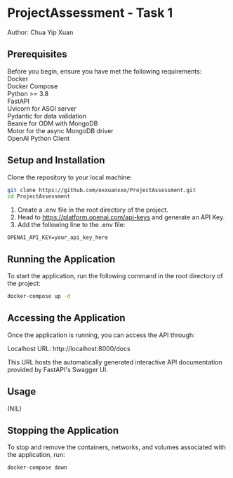 # ProjectAssessment - Task 1

Author: Chua Yip Xuan

## Prerequisites

Before you begin, ensure you have met the following requirements:  
Docker  
Docker Compose  
Python >= 3.8  
FastAPI  
Uvicorn for ASGI server  
Pydantic for data validation  
Beanie for ODM with MongoDB  
Motor for the async MongoDB driver  
OpenAI Python Client  

## Setup and Installation

Clone the repository to your local machine:

```bash 
git clone https://github.com/oxxuanxxo/ProjectAssessment.git
cd ProjectAssessment
```
1. Create a .env file in the root directory of the project.
2. Head to https://platform.openai.com/api-keys and generate an API Key.
3. Add the following line to the .env file:

```.env file
OPENAI_API_KEY=your_api_key_here
```

## Running the Application

To start the application, run the following command in the root directory of the project:

```bash
docker-compose up -d
```

## Accessing the Application

Once the application is running, you can access the API through:

Localhost URL: http://localhost:8000/docs

This URL hosts the automatically generated interactive API documentation provided by FastAPI's Swagger UI.

## Usage

(NIL)

## Stopping the Application

To stop and remove the containers, networks, and volumes associated with the application, run:
```bash
docker-compose down
```